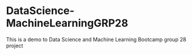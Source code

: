 # DataScience-MachineLearningGRP28
This is a demo to Data Science and Machine Learning Bootcamp group 28 project
